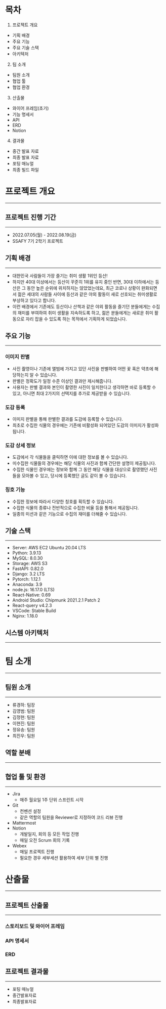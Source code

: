 # 목차
1. 프로젝트 개요
 - 기획 배경
 - 주요 기능
 - 주요 기술 스택
 - 아키텍처

2. 팀 소개
 - 팀원 소개
 - 협업 툴
 - 협업 환경

3. 산출물
 - 와이어 프레임(초기)
 - 기능 명세서
 - API
 - ERD
 - Notion

4. 결과물
 - 중간 발표 자료
 - 최종 발표 자료
 - 포팅 매뉴얼
 - 최종 빌드 파일



# 프로젝트 개요

---



## 프로젝트 진행 기간

---

- 2022.07.05(월) - 2022.08.19(금)
- SSAFY 7기 2학기 프로젝트



## 기획 배경

---

- 대한민국 사람들이 가장 즐기는 취미 생활 1위인 등산!
- 하지만 40대 이상에서는 등산이 꾸준히 1위를 유지 중인 반면, 30대 이하에서는 등산은 그 동안 높은 순위에 위치하지는 않았었는데요, 최근 코로나 상황이 완화되면서 젊은 세대의 사람들 사이에 등산과 같은 야외 활동이 새로 선호되는 취미생활로 부상하고 있다고 합니다.
- 이런 배경에서 기존에도 등산이나 산책과 같은 야외 활동을 즐기던 분들에게는 수집의 재미를 부여하여 취미 생활을 지속하도록 하고, 젊은 분들에게는 새로운 취미 활동으로 자리 잡을 수 있도록 하는 목적에서 기획하게 되었습니다.



## 주요 기능

---

### 이미지 판별

- 사진 촬영이나 기존에 앨범에 가지고 있던 사진을 판별하여 어떤 꽃 혹은 약초에 해당하는지 알 수 있습니다.
- 판별은 정확도가 일정 수준 이상인 결과만 제시해줍니다.
- 사용자는 판별 결과와 본인이 촬영한 사진이 일치한다고 생각하면 바로 등록할 수 있고, 아니면 최대 2가지의 선택지를 추가로 제공받을 수 있습니다.

### 도감 등록

- 이미지 판별을 통해 판별한 결과를 도감에 등록할 수 있습니다.
- 최초로 수집한 식물의 경우에는 기존에 비활성화 되어있던 도감의 이미지가 활성화됩니다.

### 도감 상세 정보

- 도감에서 각 식물들을 클릭하면 이에 대한 정보를 볼 수 있습니다.
- 미수집한 식물들의 경우에는 해당 식물의 사진과 함께 간단한 설명이 제공됩니다.
- 수집한 식물인 경우에는 정보와 함께 그 동안 해당 식물을 대상으로 촬영했던 사진들을 모아볼 수 있고, 당시에 등록했던 글도 같이 볼 수 있습니다.

### 칭호 기능

- 수집한 정보에 따라서 다양한 칭호를 획득할 수 있습니다.
- 수집한 식물의 종류나 전반적으로 수집한 비율 등을 통해서 제공됩니다.
- 일종의 미션과 같은 기능으로 수집의 재미를 더해줄 수 있습니다.



## 기술 스택

---

- Server: AWS EC2 Ubuntu 20.04 LTS
- Python: 3.9.13
- MySQL: 8.0.30
- Storage: AWS S3
- FastAPI: 0.82.0
- Django: 3.2 LTS
- Pytorch: 1.12.1
- Anaconda: 3.9
- node.js: 16.17.0 (LTS)
- React-Native: 0.69
- Android Studio: Chipmunk 2021.2.1 Patch 2
- React-query v4.2.3
- VSCode: Stable Build
- Nginx: 1.18.0



## 시스템 아키텍처

---





## 

# 팀 소개

---



## 팀원 소개 

---

- 류경하: 팀장
- 김영범: 팀원
- 김정현: 팀원
- 이현진: 팀원
- 정유송: 팀원
- 최진우: 팀원



## 역할 분배

---





## 협업 툴 및 환경

---

- Jira
  - 매주 월요일 1주 단위 스프린트 시작
- Git
  - 컨벤션 설정
  - 같은 역할의 팀원을 Reviewer로 지정하여 코드 리뷰 진행
- Mattermost
- Notion
  - 개발일지, 회의 등 모든 작업 진행
  - 매일 오전 Scrum 회의 기록
- Webex
  - 매일 프로젝트 진행
  - 필요한 경우 세부세션 활용하여 세부 단위 별 진행





# 산출물

---



## 프로젝트 산출물

---

### 스토리보드 및 와이어 프레임





### API 명세서





### ERD





## 프로젝트 결과물

---

- 포팅 매뉴얼
- 중간발표자료
- 최종발표자료
